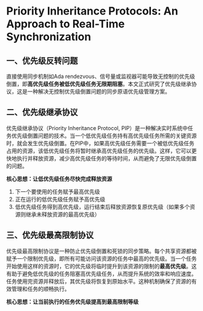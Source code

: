 # Priority Inheritance Protocols: An Approach to Real-Time Synchronization

## 一、优先级反转问题

直接使用同步机制如Ada rendezvous、信号量或监视器可能导致无控制的优先级倒置，即**高优先级任务被低优先级任务无限期阻塞**。本文正式研究了优先级继承协议，这是一种解决无控制优先级倒置问题的同步原语优先级管理方案。

## 二、优先级继承协议

优先级继承协议（Priority Inheritance Protocol, PIP）是一种解决实时系统中任务优先级倒置问题的技术。当一个低优先级任务持有高优先级任务所需的关键资源时，就会发生优先级倒置。在PIP中，如果高优先级任务需要一个被低优先级任务占用的资源，该低优先级任务将暂时继承高优先级任务的优先级。这样，它可以更快地执行并释放资源，减少高优先级任务的等待时间，从而避免了无限优先级倒置的问题。

**核心思想：让低优先级任务尽快完成释放资源**

1. 下一个要使用的任务赋予最高优先级
2. 正在运行的低优先级任务赋予高优先级
3. 低优先级任务得到高优先级，运行结束后释放资源恢复原优先级（如果多个资源则继承未释放资源的最高优先级）



## 三、优先级最高限制协议

优先级最高限制协议是一种防止优先级倒置和死锁的同步策略。每个共享资源都被赋予一个限制优先级，即所有可能访问该资源的任务中最高的优先级。当一个任务开始使用这样的资源时，它的优先级将临时提升到该资源的限制的**最高优先级**。这有助于避免低优先级的任务阻塞高优先级任务，从而提升系统的效率和响应速度。任务使用完资源并释放后，其优先级将恢复到原始水平。这种机制确保了资源的有效管理和任务的顺畅执行。

**核心思想：让当前执行的任务优先级提高到最高限制等级**

